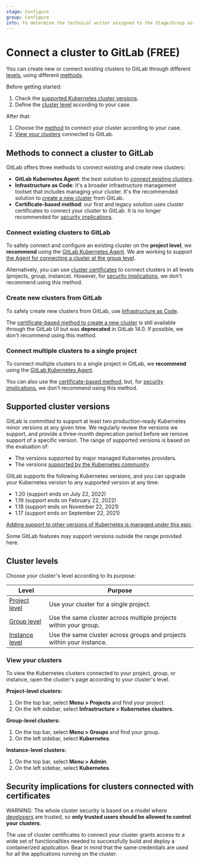 ```yaml
---
stage: Configure
group: Configure
info: To determine the technical writer assigned to the Stage/Group associated with this page, see https://about.gitlab.com/handbook/engineering/ux/technical-writing/#assignments
---
```


# Connect a cluster to GitLab **(FREE)**

You can create new or connect existing clusters to GitLab through different [levels](#cluster-levels),
using different [methods](#methods-to-connect-a-cluster-to-gitlab).

Before getting started:

1. Check the [supported Kubernetes cluster versions](#supported-cluster-versions).
1. Define the [cluster level](#cluster-levels) according to your case.

After that:

1. Choose the [method](#methods-to-connect-a-cluster-to-gitlab)
to connect your cluster according to your case.
1. [View your clusters](#view-your-clusters) connected to GitLab.

## Methods to connect a cluster to GitLab

GitLab offers three methods to connect existing and create new clusters:

- **GitLab Kubernetes Agent**: the best solution to
[connect existing clusters](#connect-existing-clusters-to-gitlab).
- **Infrastructure as Code**: it's a broader infrastructure management
toolset that includes managing your cluster. It's the recommended
solution to [create a new cluster](#create-new-clusters-from-gitlab)
from GitLab.
- **Certificate-based method**: our first and legacy solution uses
cluster certificates to connect your cluster to GitLab. It is no longer
recommended for [security implications](#security-implications-for-clusters-connected-with-certificates).

### Connect existing clusters to GitLab

To safely connect and configure an existing cluster on the **project level**,
we **recommend** using the [GitLab Kubernetes Agent](../../../clusters/agent/index.md).
We are working to support [the Agent for connecting a cluster at the group level](https://gitlab.com/groups/gitlab-org/-/epics/5784).

Alternatively, you can use [cluster certificates](../../../project/clusters/add_existing_cluster.md)
to connect clusters in all levels (projects, group, instance). However,
for [security implications](#security-implications-for-clusters-connected-with-certificates),
we don't recommend using this method.

### Create new clusters from GitLab

To safely create new clusters from GitLab, use
[Infrastructure as Code](../../iac/index.md#create-a-new-cluster-through-iac).

The [certificate-based method to create a new cluster](../../../project/clusters/add_remove_clusters.md)
is still available through the GitLab UI but was **deprecated** in GitLab 14.0.
If possible, we don't recommend using this method.

### Connect multiple clusters to a single project

To connect multiple clusters to a single project in GitLab,
we **recommend** using the [GitLab Kubernetes Agent](../../../clusters/agent/index.md).

You can also use the [certificate-based method](../../../project/clusters/multiple_kubernetes_clusters.md),
but, for [security implications](#security-implications-for-clusters-connected-with-certificates),
we don't recommend using this method.

## Supported cluster versions

GitLab is committed to support at least two production-ready Kubernetes minor
versions at any given time. We regularly review the versions we support, and
provide a three-month deprecation period before we remove support of a specific
version. The range of supported versions is based on the evaluation of:

- The versions supported by major managed Kubernetes providers.
- The versions [supported by the Kubernetes community](https://kubernetes.io/releases/version-skew-policy/#supported-versions).

GitLab supports the following Kubernetes versions, and you can upgrade your
Kubernetes version to any supported version at any time:

- 1.20 (support ends on July 22, 2022)
- 1.19 (support ends on February 22, 2022)
- 1.18 (support ends on November 22, 2021)
- 1.17 (support ends on September 22, 2021)

[Adding support to other versions of Kubernetes is managed under this epic](https://gitlab.com/groups/gitlab-org/-/epics/4827).

Some GitLab features may support versions outside the range provided here. 

## Cluster levels

Choose your cluster's level according to its purpose:

| Level | Purpose |
|--|--|
| [Project level](../../../project/clusters/index.md) | Use your cluster for a single project. |
| [Group level](../../../group/clusters/index.md) | Use the same cluster across multiple projects within your group. |
| [Instance level](../../../instance/clusters/index.md) | Use the same cluster across groups and projects within your instance. |

### View your clusters

To view the Kubernetes clusters connected to your project,
group, or instance, open the cluster's page according to
your cluster's level.

**Project-level clusters:**

1. On the top bar, select **Menu > Projects** and find your project.
1. On the left sidebar, select **Infrastructure > Kubernetes clusters**.

**Group-level clusters:**

1. On the top bar, select **Menu > Groups** and find your group.
1. On the left sidebar, select **Kubernetes**.

**Instance-level clusters:**

1. On the top bar, select **Menu > Admin**.
1. On the left sidebar, select **Kubernetes**.

## Security implications for clusters connected with certificates

WARNING:
The whole cluster security is based on a model where [developers](../../../permissions.md)
are trusted, so **only trusted users should be allowed to control your clusters**.

The use of cluster certificates to connect your cluster grants
access to a wide set of functionalities needed to successfully
build and deploy a containerized application. Bear in mind that
the same credentials are used for all the applications running
on the cluster.
